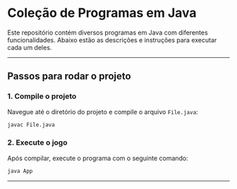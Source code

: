 # Coleção de Programas em Java

Este repositório contém diversos programas em Java com diferentes funcionalidades. Abaixo estão as descrições e instruções para executar cada um deles.

---

## Passos para rodar o projeto

### 1. Compile o projeto

Navegue até o diretório do projeto e compile o arquivo `File.java`:

```bash
javac File.java
```

### 2. Execute o jogo

Após compilar, execute o programa com o seguinte comando:

```bash
java App
```

---

